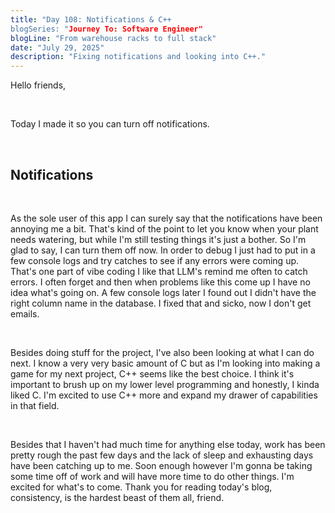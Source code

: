 ```yaml
---
title: "Day 108: Notifications & C++
blogSeries: "Journey To: Software Engineer"
blogLine: "From warehouse racks to full stack"
date: "July 29, 2025"
description: "Fixing notifications and looking into C++."
---
```


Hello friends,

<br>

Today I made it so you can turn off notifications.

<br>

## Notifications

<br>

As the sole user of this app I can surely say that the notifications have been annoying me a bit. That's kind of the point to let you know when your plant needs watering, but while I'm still testing things it's just a bother. So I'm glad to say, I can turn them off now. In order to debug I just had to put in a few console logs and try catches to see if any errors were coming up. That's one part of vibe coding I like that LLM's remind me often to catch errors. I often forget and then when problems like this come up I have no idea what's going on. A few console logs later I found out I didn't have the right column name in the database. I fixed that and sicko, now I don't get emails.

<br>


Besides doing stuff for the project, I've also been looking at what I can do next. I know a very very basic amount of C but as I'm looking into making a game for my next project, C++ seems like the best choice. I think it's important to brush up on my lower level programming and honestly, I kinda liked C. I'm excited to use C++ more and expand my drawer of capabilities in that field.

<br>

Besides that I haven't had much time for anything else today, work has been pretty rough the past few days and the lack of sleep and exhausting days have been catching up to me. Soon enough however I'm gonna be taking some time off of work and will have more time to do other things. I'm excited for what's to come. Thank you for reading today's blog, consistency, is the hardest beast of them all, friend.